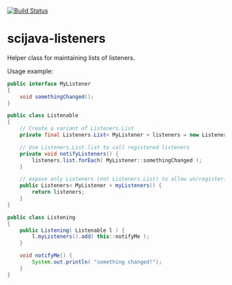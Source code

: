 [![Build Status](https://github.com/scijava/scijava-listeners/actions/workflows/build.yml/badge.svg)](https://github.com/scijava/scijava-listeners/actions/workflows/build.yml)

# scijava-listeners

Helper class for maintaining lists of listeners.

Usage example:
```java
public interface MyListener
{
    void somethingChanged();
}

public class Listenable
{
    // Create a variant of Listeners.List
    private final Listeners.List< MyListener > listeners = new Listeners.SynchronizedList<>();

    // Use Listeners.List.list to call registered listeners
    private void notifyListeners() {
        listeners.list.forEach( MyListener::somethingChanged );
    }

    // expose only Listeners (not Listeners.List) to allow un/registering listeners
    public Listeners< MyListener > myListeners() {
        return listeners;
    }
}

public class Listening
{
    public Listening( Listenable l ) {
        l.myListeners().add( this::notifyMe );
    }

    void notifyMe() {
        System.out.println( "something changed!");
    }
}
```
